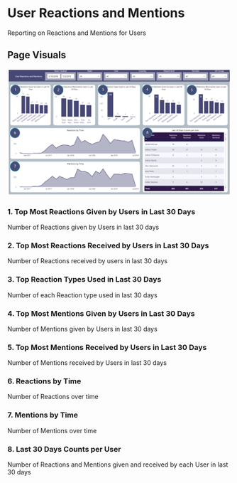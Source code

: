 # User Reactions and Mentions
Reporting on Reactions and Mentions for Users  

## Page Visuals


![UserReactionsandMentions](images/UserReactionsandMentions.png)


### 1.	Top Most Reactions Given by Users in Last 30 Days
Number of Reactions given by Users in last 30 days

### 2.	Top Most Reactions Received by Users in Last 30 Days
Number of Reactions received by users in last 30 days

### 3.	Top Reaction Types Used in Last 30 Days
Number of each Reaction type used in last 30 days

### 4.	Top Most Mentions Given by Users in Last 30 Days
Number of Mentions given by Users in last 30 days

### 5.	Top Most Mentions Received by Users in Last 30 Days
Number of Mentions received by Users in last 30 days

### 6.	Reactions by Time
Number of Reactions over time

### 7.	Mentions by Time
Number of Mentions over time

### 8.	Last 30 Days Counts per User
Number of Reactions and Mentions given and received by each User in last 30 days
